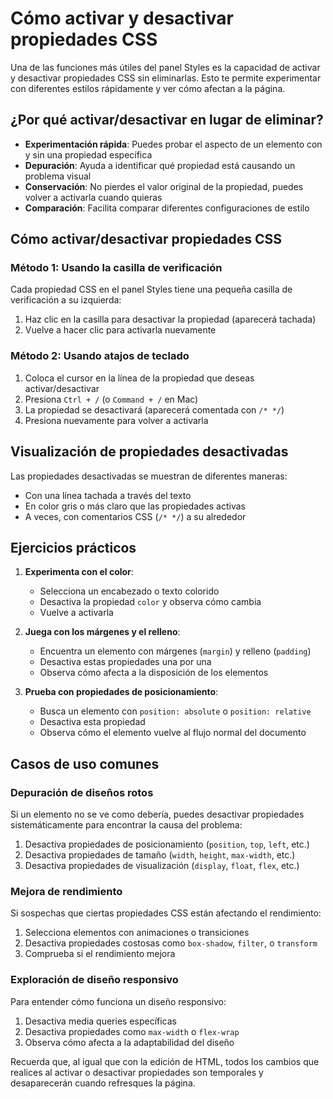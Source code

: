 # Cómo activar y desactivar propiedades CSS

Una de las funciones más útiles del panel Styles es la capacidad de activar y desactivar propiedades CSS sin eliminarlas. Esto te permite experimentar con diferentes estilos rápidamente y ver cómo afectan a la página.

## ¿Por qué activar/desactivar en lugar de eliminar?

- **Experimentación rápida**: Puedes probar el aspecto de un elemento con y sin una propiedad específica
- **Depuración**: Ayuda a identificar qué propiedad está causando un problema visual
- **Conservación**: No pierdes el valor original de la propiedad, puedes volver a activarla cuando quieras
- **Comparación**: Facilita comparar diferentes configuraciones de estilo

## Cómo activar/desactivar propiedades CSS

### Método 1: Usando la casilla de verificación

Cada propiedad CSS en el panel Styles tiene una pequeña casilla de verificación a su izquierda:

1. Haz clic en la casilla para desactivar la propiedad (aparecerá tachada)
2. Vuelve a hacer clic para activarla nuevamente

### Método 2: Usando atajos de teclado

1. Coloca el cursor en la línea de la propiedad que deseas activar/desactivar
2. Presiona `Ctrl + /` (o `Command + /` en Mac)
3. La propiedad se desactivará (aparecerá comentada con `/* */`)
4. Presiona nuevamente para volver a activarla

## Visualización de propiedades desactivadas

Las propiedades desactivadas se muestran de diferentes maneras:

- Con una línea tachada a través del texto
- En color gris o más claro que las propiedades activas
- A veces, con comentarios CSS (`/* */`) a su alrededor

## Ejercicios prácticos

1. **Experimenta con el color**: 
   - Selecciona un encabezado o texto colorido
   - Desactiva la propiedad `color` y observa cómo cambia
   - Vuelve a activarla

2. **Juega con los márgenes y el relleno**:
   - Encuentra un elemento con márgenes (`margin`) y relleno (`padding`)
   - Desactiva estas propiedades una por una
   - Observa cómo afecta a la disposición de los elementos

3. **Prueba con propiedades de posicionamiento**:
   - Busca un elemento con `position: absolute` o `position: relative`
   - Desactiva esta propiedad
   - Observa cómo el elemento vuelve al flujo normal del documento

## Casos de uso comunes

### Depuración de diseños rotos

Si un elemento no se ve como debería, puedes desactivar propiedades sistemáticamente para encontrar la causa del problema:

1. Desactiva propiedades de posicionamiento (`position`, `top`, `left`, etc.)
2. Desactiva propiedades de tamaño (`width`, `height`, `max-width`, etc.)
3. Desactiva propiedades de visualización (`display`, `float`, `flex`, etc.)

### Mejora de rendimiento

Si sospechas que ciertas propiedades CSS están afectando el rendimiento:

1. Selecciona elementos con animaciones o transiciones
2. Desactiva propiedades costosas como `box-shadow`, `filter`, o `transform`
3. Comprueba si el rendimiento mejora

### Exploración de diseño responsivo

Para entender cómo funciona un diseño responsivo:

1. Desactiva media queries específicas
2. Desactiva propiedades como `max-width` o `flex-wrap`
3. Observa cómo afecta a la adaptabilidad del diseño

Recuerda que, al igual que con la edición de HTML, todos los cambios que realices al activar o desactivar propiedades son temporales y desaparecerán cuando refresques la página.
